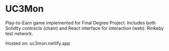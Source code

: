 # UC3Mon
Play-to-Earn game implemented for Final Degree Project. 
Includes both Solidity contracts (chain) and React interface for interaction (web).
Rinkeby test network.

Hosted on: uc3mon.netlify.app
